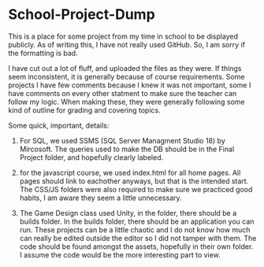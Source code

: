 # School-Project-Dump
This is a place for some project from my time in school to be displayed publicly.
As of writing this, I have not really used GitHub. So, I am sorry if the formatting is bad.

I have cut out a lot of fluff, and uploaded the files as they were. If things seem inconsistent, it is generally because of course requirements.
Some projects I have few comments because I knew it was not important, some I have comments on every other statment to make sure the teacher can follow my logic. When making these, they were generally following some kind of outline for grading and covering topics.

Some quick, important, details:
1. For SQL, we used SSMS (SQL Server Managment Studio 18) by Mircosoft. The queries used to make the DB should be in the Final Project folder, and hopefully clearly labeled.

2. for the javascript course, we used index.html for all home pages. All pages should link to eachother anyways, but that is the intended start. The CSS/JS folders were also required to make sure we practiced good habits, I am aware they seem a little unnecessary. 

3. The Game Design class used Unity, in the folder, there should be a builds folder. In the builds folder, there should be an application you can run. These projects can be a little chaotic and I do not know how much can really be edited outside the editor so I did not tamper with them. The code should be found amongst the assets, hopefully in their own folder. I assume the code would be the more interesting part to view.
